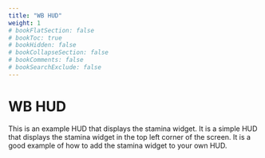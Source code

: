 ```yaml
---
title: "WB HUD"
weight: 1
# bookFlatSection: false
# bookToc: true
# bookHidden: false
# bookCollapseSection: false
# bookComments: false
# bookSearchExclude: false
---
```

# WB HUD

This is an example HUD that displays the stamina widget. It is a simple HUD that displays the stamina widget in the top left corner of the screen. It is a good example of how to add the stamina widget to your own HUD.